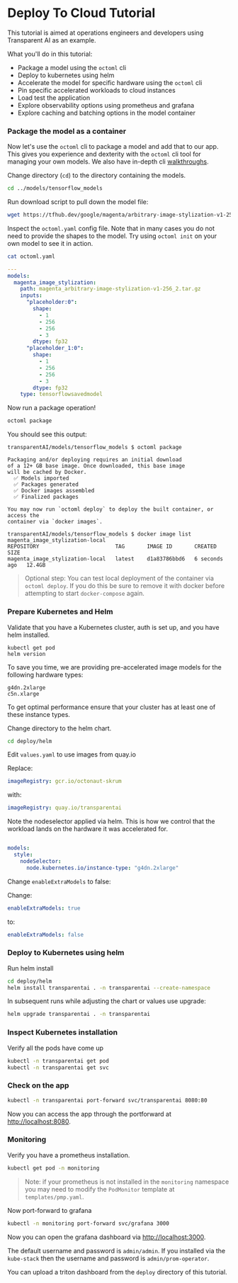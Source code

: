 # Deploy To Cloud Tutorial

This tutorial is aimed at operations engineers and developers using Transparent AI as an example.

What you'll do in this tutorial:

* Package a model using the `octoml` cli
* Deploy to kubernetes using helm
* Accelerate the model for specific hardware using the `octoml` cli
* Pin specific accelerated workloads to cloud instances
* Load test the application
* Explore observability options using prometheus and grafana
* Explore caching and batching options in the model container


### Package the model as a container

Now let's use the `octoml` cli to package a model and add that to our app. This gives you experience and dexterity with the `octoml` cli tool for managing your own models. We also have in-depth cli [walkthroughs](https://github.com/octoml/octoml-cli-tutorials/tree/main/tutorials#demos).

Change directory (`cd`) to the directory containing the models.

```bash
cd ../models/tensorflow_models
```

Run download script to pull down the model file:

```bash
wget https://tfhub.dev/google/magenta/arbitrary-image-stylization-v1-256/2?tf-hub-format=compressed -O models/tensorflow_models/magenta_arbitrary-image-stylization-v1-256_2.tar.gz
```

Inspect the `octoml.yaml` config file. Note that in many cases you do not need to provide the shapes to the model. Try using `octoml init` on your own model to see it in action.

```bash
cat octoml.yaml
```

```yaml
---
models:
  magenta_image_stylization:
    path: magenta_arbitrary-image-stylization-v1-256_2.tar.gz
    inputs:
      "placeholder:0":
        shape:
          - 1
          - 256
          - 256
          - 3
        dtype: fp32
      "placeholder_1:0":
        shape:
          - 1
          - 256
          - 256
          - 3
        dtype: fp32
    type: tensorflowsavedmodel
```

Now run a package operation!

```bash
octoml package
```

You should see this output:

```
transparentAI/models/tensorflow_models $ octoml package

Packaging and/or deploying requires an initial download
of a 12+ GB base image. Once downloaded, this base image
will be cached by Docker.
  ✅ Models imported
  ✅ Packages generated
  ✅ Docker images assembled
  ✅ Finalized packages

You may now run `octoml deploy` to deploy the built container, or access the
container via `docker images`.
```


```
transparentAI/models/tensorflow_models $ docker image list  magenta_image_stylization-local
REPOSITORY                        TAG       IMAGE ID       CREATED         SIZE
magenta_image_stylization-local   latest    d1a83786bbd6   6 seconds ago   12.4GB
```

> Optional step: You can test local deployment of the container via `octoml deploy`. If you do this be sure to remove it with docker before attempting to start `docker-compose` again.


### Prepare Kubernetes and Helm

Validate that you have a Kubernetes cluster, auth is set up, and you have helm installed.

```
kubectl get pod
helm version
```

To save you time, we are providing pre-accelerated image models for the following hardware types:

```
g4dn.2xlarge
c5n.xlarge
```

To get optimal performance ensure that your cluster has at least one of these instance types.


Change directory to the helm chart.

```bash
cd deploy/helm
```

Edit `values.yaml` to use images from quay.io

Replace:

```yaml
imageRegistry: gcr.io/octonaut-skrum
```

with:

```yaml
imageRegistry: quay.io/transparentai
```


Note the nodeselector applied via helm. This is how we control that the workload lands on the hardware it was accelerated for.

```yaml

models:
  style:
    nodeSelector:
      node.kubernetes.io/instance-type: "g4dn.2xlarge"
```

Change `enableExtraModels` to false:

Change:

```yaml
enableExtraModels: true
```

to:


```yaml
enableExtraModels: false
```

### Deploy to Kubernetes using helm

Run helm install

```bash
cd deploy/helm
helm install transparentai . -n transparentai --create-namespace
```

In subsequent runs while adjusting the chart or values use upgrade:

```bash
helm upgrade transparentai . -n transparentai
```

### Inspect Kubernetes installation

Verify all the pods have come up

```bash
kubectl -n transparentai get pod
kubectl -n transparentai get svc
```


### Check on the app

```bash
kubectl -n transparentai port-forward svc/transparentai 8080:80
```

Now you can access the app through the portforward at [http://localhost:8080](http://localhost:8080).


### Monitoring

Verify you have a prometheus installation.


```bash
kubectl get pod -n monitoring
```

> Note: if your prometheus is not installed in the `monitoring` namespace you may need to modify the `PodMonitor` template at `templates/pmp.yaml`.


Now port-forward to grafana


```bash
kubectl -n monitoring port-forward svc/grafana 3000
```

Now you can open the grafana dashboard via [http://localhost:3000](http://localhost:3000).

The default username and password is `admin/admin`. If you installed via the `kube-stack` then the username and password is `admin/prom-operator`. 

You can upload a triton dashboard from the `deploy` directory of this tutorial.






